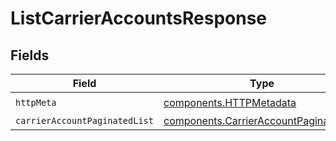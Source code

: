 # ListCarrierAccountsResponse


## Fields

| Field                                                                                            | Type                                                                                             | Required                                                                                         | Description                                                                                      |
| ------------------------------------------------------------------------------------------------ | ------------------------------------------------------------------------------------------------ | ------------------------------------------------------------------------------------------------ | ------------------------------------------------------------------------------------------------ |
| `httpMeta`                                                                                       | [components.HTTPMetadata](../../models/components/httpmetadata.md)                               | :heavy_check_mark:                                                                               | N/A                                                                                              |
| `carrierAccountPaginatedList`                                                                    | [components.CarrierAccountPaginatedList](../../models/components/carrieraccountpaginatedlist.md) | :heavy_minus_sign:                                                                               | N/A                                                                                              |